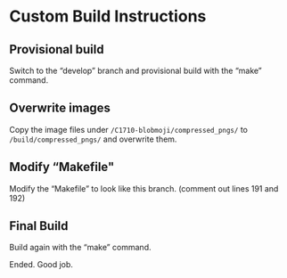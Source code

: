 # Custom Build Instructions

## Provisional build

Switch to the “develop” branch and provisional build with the “make” command.

## Overwrite images

Copy the image files under `/C1710-blobmoji/compressed_pngs/` to `/build/compressed_pngs/` and overwrite them.

## Modify “Makefile"

Modify the “Makefile” to look like this branch. (comment out lines 191 and 192)

## Final Build

Build again with the “make” command.

Ended.
Good job.
